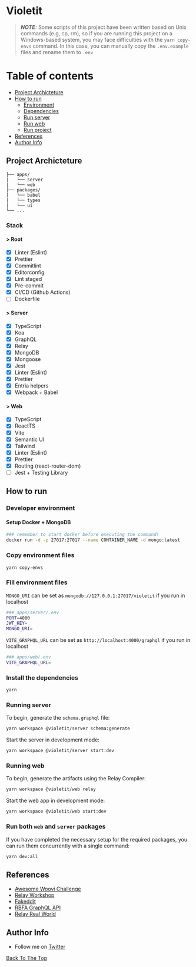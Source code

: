# Violetit

> **_NOTE:_** Some scripts of this project have been written based on Unix commands (e.g, cp, rm), so if you are running this project on a Windows-based system, you may face difficulties with the `yarn copy-envs` command. In this case, you can manually copy the `.env.example` files and rename them to `.env`

# Table of contents

- [Project Archicteture](#project-archicteture)
- [How to run](#how-to-run)
  - [Environment](#developer-environment)
  - [Dependencies](#install-the-dependencies)
  - [Run server](#running-server)
  - [Run web](#running-web)
  - [Run project](#run-both-web-and-server-packages)
- [References](#references)
- [Author Info](#author-info)

## Project Archicteture

```
├── apps/
|   └── server
|   └── web
├── packages/
|   └── babel
|   └── types
|   └── ui
└── ...
```

### Stack

#### > Root

- [x] Linter (Eslint)
- [x] Prettier
- [x] Commitlint
- [x] Editorconfig
- [x] Lint staged
- [x] Pre-commit
- [x] CI/CD (Github Actions)
- [ ] Dockerfile

#### > Server

- [x] TypeScript
- [x] Koa
- [x] GraphQL
- [x] Relay
- [x] MongoDB
- [x] Mongoose
- [x] Jest
- [x] Linter (Eslint)
- [x] Prettier
- [x] Entria helpers
- [x] Webpack + Babel

#### > Web

- [x] TypeScript
- [x] ReactTS
- [x] Vite
- [x] Semantic UI
- [x] Tailwind
- [x] Linter (Eslint)
- [x] Prettier
- [x] Routing (react-router-dom)
- [ ] Jest + Testing Library

## How to run

### Developer environment

#### Setup Docker + MongoDB

```sh
### remember to start docker before executing the command!
docker run -d -p 27017:27017 --name CONTAINER_NAME -d mongo:latest
```

### Copy environment files

```sh
yarn copy-envs
```

### Fill environment files

`MONGO_URI` can be set as `mongodb://127.0.0.1:27017/violetit` if you run in localhost

```sh
### apps/server/.env
PORT=4000
JWT_KEY=
MONGO_URI=
```

`VITE_GRAPHQL_URL` can be set as `http://localhost:4000/graphql` if you run in localhost

```sh
### apps/web/.env
VITE_GRAPHQL_URL=
```

### Install the dependencies

```sh
yarn
```

### Running server

To begin, generate the `schema.graphql` file:

```sh
yarn workspace @violetit/server schema:generate
```

Start the server in development mode:

```sh
yarn workspace @violetit/server start:dev
```

### Running web

To begin, generate the artifacts using the Relay Compiler:

```sh
yarn workspace @violetit/web relay
```

Start the web app in development mode:

```sh
yarn workspace @violetit/web start:dev
```

### Run both `web` and `server` packages

If you have completed the necessary setup for the required packages, you can run them concurrently with a single command:

```bash
yarn dev:all
```

## References

- [Awesome Woovi Challenge](https://github.com/entria/awesome-woovi-challenge)
- [Relay Workshop](https://github.com/sibelius/relay-workshop)
- [Fakeddit](https://github.com/noghartt/fakeddit)
- [RBFA GraphQL API](https://github.com/daniloab/rbaf-graphql-api)
- [Relay Real World](https://github.com/sibelius/relay-realworld)

## Author Info

- Follow me on [Twitter](https://twitter.com/nogchou)

[Back To The Top](#violetit)
